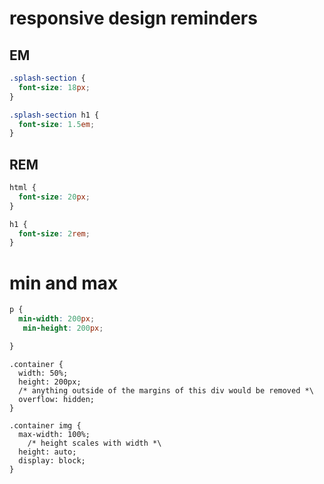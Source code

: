 # responsive design reminders 

## EM 
```css
.splash-section {
  font-size: 18px;
}

.splash-section h1 {
  font-size: 1.5em;
}

```

## REM 
```css
html {
  font-size: 20px;
}

h1 {
  font-size: 2rem;
}

```

# min and max
```css
p {
  min-width: 200px;
   min-height: 200px;

}
```


```
.container {
  width: 50%;
  height: 200px;
  /* anything outside of the margins of this div would be removed *\
  overflow: hidden;
}

.container img {
  max-width: 100%;
    /* height scales with width *\
  height: auto;
  display: block;
}
```

